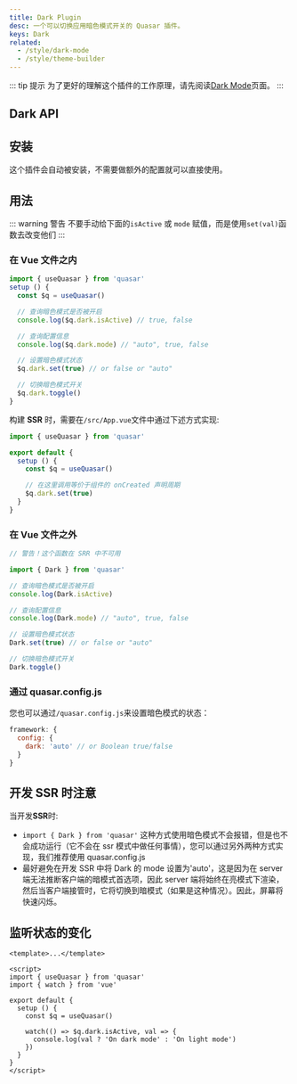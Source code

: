 ```yaml
---
title: Dark Plugin
desc: 一个可以切换应用暗色模式开关的 Quasar 插件。
keys: Dark
related:
  - /style/dark-mode
  - /style/theme-builder
---
```


::: tip 提示
为了更好的理解这个插件的工作原理，请先阅读[Dark Mode](/style/dark-mode)页面。
:::

## Dark API

<doc-api file="Dark" />

## 安装
这个插件会自动被安装，不需要做额外的配置就可以直接使用。

##  用法

::: warning 警告
不要手动给下面的`isActive` 或 `mode` 赋值，而是使用`set(val)`函数去改变他们
:::

### 在 Vue 文件之内

```js
import { useQuasar } from 'quasar'
setup () {
  const $q = useQuasar()

  // 查询暗色模式是否被开启
  console.log($q.dark.isActive) // true, false

  // 查询配置信息
  console.log($q.dark.mode) // "auto", true, false

  // 设置暗色模式状态
  $q.dark.set(true) // or false or "auto"

  // 切换暗色模式开关
  $q.dark.toggle()
}
```

构建 **SSR** 时，需要在`/src/App.vue`文件中通过下述方式实现:

```js
import { useQuasar } from 'quasar'

export default {
  setup () {
    const $q = useQuasar()

    // 在这里调用等价于组件的 onCreated 声明周期
    $q.dark.set(true)
  }
}
```

### 在 Vue 文件之外

```js
// 警告！这个函数在 SRR 中不可用

import { Dark } from 'quasar'

// 查询暗色模式是否被开启
console.log(Dark.isActive)

// 查询配置信息
console.log(Dark.mode) // "auto", true, false

// 设置暗色模式状态
Dark.set(true) // or false or "auto"

// 切换暗色模式开关
Dark.toggle()
```

### 通过 quasar.config.js

您也可以通过`/quasar.config.js`来设置暗色模式的状态：

```js
framework: {
  config: {
    dark: 'auto' // or Boolean true/false
  }
}
```

## 开发 SSR 时注意

当开发**SSR**时:

* `import { Dark } from 'quasar'`
这种方式使用暗色模式不会报错，但是也不会成功运行（它不会在 ssr 模式中做任何事情），您可以通过另外两种方式实现，我们推荐使用 quasar.config.js
* 最好避免在开发 SSR 中将 Dark 的 mode 设置为'auto'，这是因为在 server 端无法推断客户端的暗模式首选项，因此 server 端将始终在亮模式下渲染，然后当客户端接管时，它将切换到暗模式（如果是这种情况）。因此，屏幕将快速闪烁。

## 监听状态的变化

```vue
<template>...</template>

<script>
import { useQuasar } from 'quasar'
import { watch } from 'vue'

export default {
  setup () {
    const $q = useQuasar()

    watch(() => $q.dark.isActive, val => {
      console.log(val ? 'On dark mode' : 'On light mode')
    })
  }
}
</script>
```

